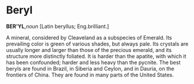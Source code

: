 # Beryl

**BER'YL**,_noun_ \[Latin beryllus; Eng.brilliant.\]

A mineral, considered by Cleaveland as a subspecies of Emerald. Its prevailing color is green of various shades, but always pale. Its crystals are usually longer and larger than those of the precious emerald, and its structure more distinctly foliated. It is harder than the apatite, with which it has been confounded; harder and less heavy than the pycnite. The best beryls are found in Brazil, in Siberia and Ceylon, and in Dauria, on the frontiers of China. They are found in many parts of the United States.